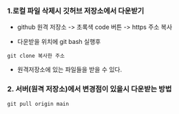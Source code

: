 ### 1.로컬 파일 삭제시 깃허브 저장소에서 다운받기

* github 원격 저장소 -> 초록색 code 버튼 -> https 주소 복사

* 다운받을 위치에 git bash 실행후
```
git clone 복사한 주소
```
* 원격저장소에 있는 파일들을 받을 수 있다.


### 2. 서버(원격 저장소)에서 변경점이 있을시 다운받는 방법  
```
git pull origin main
```
